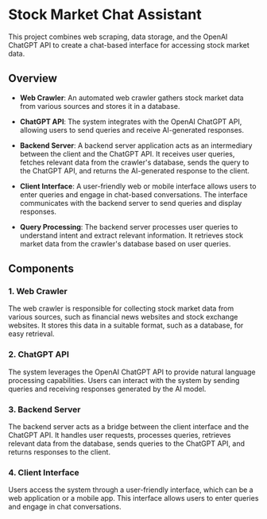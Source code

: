 # Stock Market Chat Assistant

This project combines web scraping, data storage, and the OpenAI ChatGPT API to create a chat-based interface for accessing stock market data.

## Overview

- **Web Crawler**: An automated web crawler gathers stock market data from various sources and stores it in a database.

- **ChatGPT API**: The system integrates with the OpenAI ChatGPT API, allowing users to send queries and receive AI-generated responses.

- **Backend Server**: A backend server application acts as an intermediary between the client and the ChatGPT API. It receives user queries, fetches relevant data from the crawler's database, sends the query to the ChatGPT API, and returns the AI-generated response to the client.

- **Client Interface**: A user-friendly web or mobile interface allows users to enter queries and engage in chat-based conversations. The interface communicates with the backend server to send queries and display responses.

- **Query Processing**: The backend server processes user queries to understand intent and extract relevant information. It retrieves stock market data from the crawler's database based on user queries.

## Components

### 1. Web Crawler

The web crawler is responsible for collecting stock market data from various sources, such as financial news websites and stock exchange websites. It stores this data in a suitable format, such as a database, for easy retrieval.

### 2. ChatGPT API

The system leverages the OpenAI ChatGPT API to provide natural language processing capabilities. Users can interact with the system by sending queries and receiving responses generated by the AI model.

### 3. Backend Server

The backend server acts as a bridge between the client interface and the ChatGPT API. It handles user requests, processes queries, retrieves relevant data from the database, sends queries to the ChatGPT API, and returns responses to the client.

### 4. Client Interface

Users access the system through a user-friendly interface, which can be a web application or a mobile app. This interface allows users to enter queries and engage in chat conversations.


